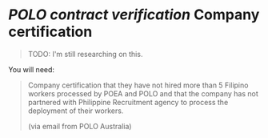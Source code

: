 # _POLO contract verification_ Company certification

> TODO: I'm still researching on this.

You will need:

> Company certification that they have not hired more than 5 Filipino workers processed by POEA and POLO and that the company has not partnered with Philippine Recruitment agency to process the deployment of their workers.
>
> (via email from POLO Australia)

<br>
